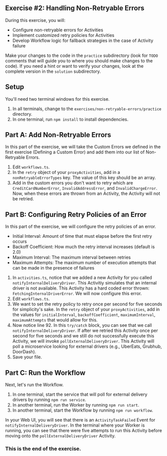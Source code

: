 ## Exercise #2: Handling Non-Retryable Errors

During this exercise, you will:

- Configure non-retryable errors for Activities
- Implement customized retry policies for Activities
- Develop Workflow logic for fallback strategies in the case of Activity failure

Make your changes to the code in the `practice` subdirectory (look for `TODO` comments that will guide you to where you should make changes to the code). If you need a hint or want to verify your changes, look at the complete version in the `solution` subdirectory.

## Setup

You'll need two terminal windows for this exercise.

1. In all terminals, change to the `exercises/non-retryable-errors/practice` directory.
2. In one terminal, run `npm install` to install dependencies.

## Part A: Add Non-Retryable Errors

In this part of the exercise, we will take the Custom Errors we defined in the first exercise (Defining a Custom Error) and add them into our list of Non-Retryable Errors.

1. Edit `workflows.ts`.
2. In the `retry` object of your `proxyActivities`, add in a `nonRetryableErrorTypes` key. The value of this key should be an array.
3. Add in the custom errors you don't want to retry which are `CreditCardNumberError`, `InvalidAddressError`, and `InvalidChargeError`. Now, when these errors are thrown from an Activity, the Activity will not be retried.

## Part B: Configuring Retry Policies of an Error

In this part of the exercise, we will configure the retry policies of an error.

- Initial Interval: Amount of time that must elapse before the first retry occurs
- Backoff Coefficient: How much the retry interval increases (default is 2.0)
- Maximum Interval: The maximum interval between retries
- Maximum Attempts: The maximum number of execution attempts that can be made in the presence of failures

1. In `activities.ts`, notice that we added a new Activity for you called `notifyInternalDeliveryDriver`. This Activitiy simulates that an internal driver is not available. This Activity has a hard coded error thrown: `FetchingInternalDriverError`. We will now configure this error.
2. Edit `workflows.ts`.
3. We want to set the retry policy to retry once per second for five seconds for simplicity's sake. In the `retry` object of your `proxyActivities`, add in the values for `initialInterval`, `backoffCoefficient`, `maximumInterval`, `maximumAttempts` that would allow for this.
4. Now notice line 92. In this `try/catch` block, you can see that we call `notifyInternalDeliveryDriver`. If after we retried this Activity once per second for five seconds and we still do not successfully execute this Activity, we will invoke `pollExternalDeliveryDriver`. This Activity will poll a microservice looking for external drivers (e.g., UberEats, Grubhub, DoorDash).
5. Save your file.

## Part C: Run the Workflow

Next, let's run the Workflow.

1. In one terminal, start the service that will poll for external delivery drivers by running `npm run service`.
2. In another terminal, run the Worker by running `npm run start`.
3. In another terminal, start the Workflow by running `npm run workflow`.

In your Web UI, you will see that there is an `ActivityTaskFailed` Event for `notifyInternalDeliveryDriver`. In the terminal where your Worker is running, you can see that there were five attempts to run this Activity before moving onto the `pollExternalDeliveryDriver` Activity.

### This is the end of the exercise.
